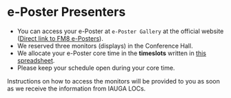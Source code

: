 # e-Poster Presenters

* You can access your e-Poster at ``e-Poster Gallery`` at the official website ([Direct link to FM8 e-Posters](https://www.iauga2022.org/program/program_12.asp?sMenu=abo12&subCate=B&sch_session=15&perPage=9&page=1)). 
* We reserved three monitors (displays) in the Conference Hall. 
* We allocate your e-Poster core time in the **timeslots** written in [this spreadsheet](https://docs.google.com/spreadsheets/d/19wTkitOYZKLuY27WhNHv6kSKkr_jcNtPZO_r6xfRgCA/edit?usp=sharing). 
* Please keep your schedule open during your core time.

Instructions on how to access the monitors will be provided to you as soon as we receive the information from IAUGA LOCs.
